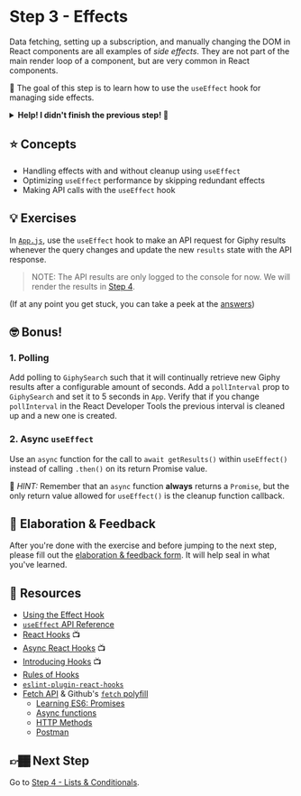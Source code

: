 # Step 3 - Effects

Data fetching, setting up a subscription, and manually changing the DOM in React components are all examples of _side effects_. They are not part of the main render loop of a component, but are very common in React components.

🏅 The goal of this step is to learn how to use the `useEffect` hook for managing side effects.

<details>
  <summary><b>Help! I didn't finish the previous step! 🚨</b></summary>

If you didn't successfully complete the previous step, that's okay! The steps are meant to push you. 😄

However, you may find yourself in a position where you app is not compiling, and it's preventing you from working on this step. No problem! Stash your changes **in a new terminal window**, and you should be good to continue:

```sh
git stash push -m "In-progress Step 2 exercises"
```

Your app should automatically reset and you should be able to continue on with the current step.

</details>

## ⭐ Concepts

- Handling effects with and without cleanup using `useEffect`
- Optimizing `useEffect` performance by skipping redundant effects
- Making API calls with the `useEffect` hook

## 💡 Exercises

In [`App.js`](./App.js), use the `useEffect` hook to make an API request for Giphy results whenever the query changes and update the new `results` state with the API response.

> NOTE: The API results are only logged to the console for now. We will render the results in [Step 4](../04-lists/).

(If at any point you get stuck, you can take a peek at the [answers](./answers/App.js))

## 🤓 Bonus!

### 1. Polling

Add polling to `GiphySearch` such that it will continually retrieve new Giphy results after a configurable amount of seconds. Add a `pollInterval` prop to `GiphySearch` and set it to 5 seconds in `App`. Verify that if you change `pollInterval` in the React Developer Tools the previous interval is cleaned up and a new one is created.

### 2. Async `useEffect`

Use an `async` function for the call to `await getResults()` within `useEffect()` instead of calling `.then()` on its return Promise value.

🔑 _HINT:_ Remember that an `async` function **always** returns a `Promise`, but the only return value allowed for `useEffect()` is the cleanup function callback.

## 🧠 Elaboration & Feedback

After you're done with the exercise and before jumping to the next step, please fill out the [elaboration & feedback form](https://docs.google.com/forms/d/e/1FAIpQLScRocWvtbrl4XmT5_NRiE8bSK3CMZil-ZQByBAt8lpsurcRmw/viewform?usp=pp_url&entry.1671251225=Zero+to+React+with+Hooks+Minishop&entry.1984987236=Step+3+-+Effects). It will help seal in what you've learned.

## 📕 Resources

- [Using the Effect Hook](https://reactjs.org/docs/hooks-effect.html)
- [`useEffect` API Reference](https://reactjs.org/docs/hooks-reference.html#useeffect)
- [React Hooks](https://www.youtube.com/watch?v=jd8R0a2Ur8Q) 📺
- [Async React Hooks](https://www.youtube.com/watch?v=HQq5Sod8AEk) 📺
- [Introducing Hooks](https://www.youtube.com/watch?v=dpw9EHDh2bM) 📺
- [Rules of Hooks](https://reactjs.org/docs/hooks-rules.html)
- [`eslint-plugin-react-hooks`](https://www.npmjs.com/package/eslint-plugin-react-hooks)
- [Fetch API](https://developer.mozilla.org/en-US/docs/Web/API/Fetch_API) & Github's [`fetch` polyfill](https://github.com/github/fetch)
  - [Learning ES6: Promises](http://www.benmvp.com/learning-es6-promises/)
  - [Async functions](https://developer.mozilla.org/en-US/docs/Web/JavaScript/Reference/Statements/async_function)
  - [HTTP Methods](http://restfulapi.net/http-methods/)
  - [Postman](https://www.getpostman.com/)

## 👉🏾 Next Step

Go to [Step 4 - Lists & Conditionals](../04-lists).
